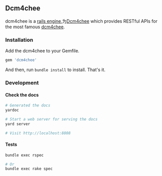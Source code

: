 ## Dcm4chee

dcm4chee is a [rails
engine](http://api.rubyonrails.org/classes/Rails/Engine.html),为[Dcm4chee](http://www.dcm4chee.org)
which provides RESTful APIs for the most famous
[dcm4chee](http://www.dcm4che.org).

### Installation

Add the dcm4chee to your Gemfile.

```ruby
gem 'dcm4chee'
```

And then, run `bundle install` to install. That's it.

### Development

#### Check the docs

```bash
# Generated the docs
yardoc

# Start a web server for serving the docs
yard server

# Visit http://localhost:8808
```

#### Tests

```bash
bundle exec rspec

# Or
bundle exec rake spec
```
